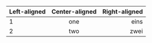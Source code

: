 | Left-aligned | Center-aligned | Right-aligned |
|:------------ |:--------------:| -------------:|
| 1            |      one       |          eins |
| 2            |      two       |          zwei |